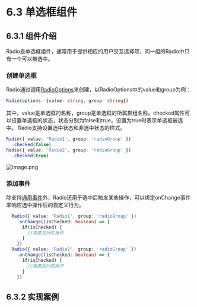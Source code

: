 # 6.3 单选框组件

## 6.3.1 组件介绍
Radio是单选框组件，通常用于提供相应的用户交互选择项，同一组的Radio中只有一个可以被选中。
### 创建单选框
Radio通过调用[RadioOptions](https://developer.huawei.com/consumer/cn/doc/harmonyos-references/ts-basic-components-radio#radiooptions%E5%AF%B9%E8%B1%A1%E8%AF%B4%E6%98%8E)来创建，以RadioOptions中的value和group为例：
```ts
Radio(options: {value: string, group: string})
```
其中，value是单选框的名称，group是单选框的所属群组名称。checked属性可以设置单选框的状态，状态分别为false和true，设置为true时表示单选框被选中。
Radio支持设置选中状态和非选中状态的样式。
```ts
Radio({ value: 'Radio1', group: 'radioGroup' })
  .checked(false)
Radio({ value: 'Radio2', group: 'radioGroup' })
  .checked(true)
```
![image.png](https://harmonyos-1256472033.cos.ap-shanghai.myqcloud.com/20250505214920701.png)

### 添加事件
除支持[通用事件](https://developer.huawei.com/consumer/cn/doc/harmonyos-references/ts-component-general-events)外，Radio还用于选中后触发某些操作，可以绑定onChange事件来响应选中操作后的自定义行为。
```ts
  Radio({ value: 'Radio1', group: 'radioGroup' })
    .onChange((isChecked: boolean) => {
      if(isChecked) {
        //需要执行的操作
      }
    })
  Radio({ value: 'Radio2', group: 'radioGroup' })
    .onChange((isChecked: boolean) => {
      if(isChecked) {
        //需要执行的操作
      }
    })
```
## 6.3.2 实现案例